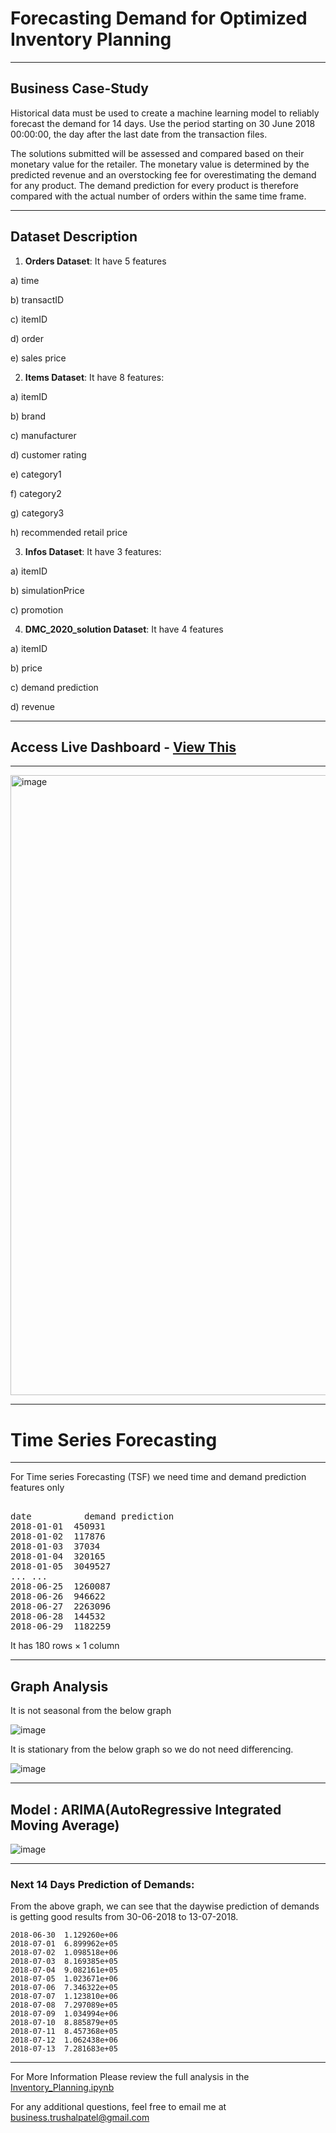 # **Forecasting Demand for Optimized Inventory Planning**
------------

## **Business Case-Study**

Historical data must be used to create a machine learning model to reliably forecast the demand for 14 days. Use the period starting on 30 June 2018 00:00:00, the day after the last date from the transaction files. 

The solutions submitted will be assessed and compared based on their monetary value 
for the retailer. The monetary value is determined by the predicted revenue and an 
overstocking fee for overestimating the demand for any product. The demand prediction 
for every product is therefore compared with the actual number of orders within the same 
time frame.

------------

## **Dataset Description**

1) **Orders Dataset**: It have 5 features 
  
  a) time
  
  b) transactID
  
  c) itemID
  
  d) order
  
  e) sales price


2) **Items Dataset**: It have 8 features:
  
  a) itemID
  
  b) brand	
  
  c) manufacturer	
  
  d) customer rating	
  
  e) category1	
  
  f) category2	
  
  g) category3	
  
  h) recommended retail price


3) **Infos Dataset**: It have 3 features:
  
  a) itemID	
  
  b) simulationPrice	
  
  c) promotion


4) **DMC_2020_solution Dataset**: It have 4 features

  a) itemID	
  
  b) price	
  
  c) demand prediction	
  
  d) revenue

  
-------
## Access Live Dashboard - [View This](https://app.powerbi.com/view?r=eyJrIjoiZmVjZjVkNWItMDJhZS00MTk3LTgxZjQtMzcwZGU4ODJkNjBhIiwidCI6ImMzYTFlMjAyLWJiOWYtNDBhNy1iY2U1LTViZmYxZGEzMzJiYSJ9)
-------

<img width="992" alt="image" src="https://github.com/TrushalPatel0/Forecasting-Demand-for-Optimized-Inventory-Planning/assets/144200919/0cea0192-8e60-40f0-a7a4-e3279b8fa2fa">



-----------
# **Time Series Forecasting**
---------

For Time series Forecasting (TSF) we need time and demand prediction features only
<br/>

<pre>	
date	      demand prediction
2018-01-01	450931
2018-01-02	117876
2018-01-03	37034
2018-01-04	320165
2018-01-05	3049527
...	...
2018-06-25	1260087
2018-06-26	946622
2018-06-27	2263096
2018-06-28	144532
2018-06-29	1182259
</pre>

It has 180 rows × 1 column

---------
## **Graph Analysis**

It is not seasonal from the below graph

![image](https://github.com/Bamit-2021/Forecasting-Demand-for-Optimized-Inventory-Planning/assets/77608956/85e3cbd8-625d-4b61-9d4a-9aded79cfe8e)

It is stationary from the below graph so we do not need differencing.

![image](https://github.com/Bamit-2021/Forecasting-Demand-for-Optimized-Inventory-Planning/assets/77608956/4f8222f4-d853-484c-97e5-74d0a8cba757)

----------------
## **Model : ARIMA(AutoRegressive Integrated Moving Average)**

![image](https://github.com/Bamit-2021/Forecasting-Demand-for-Optimized-Inventory-Planning/assets/77608956/7d4b936f-87d7-435f-9f9b-5bbea4ec7863)

--------------

### **Next 14 Days Prediction of Demands:**

From the above graph, we can see that the daywise prediction of demands is getting good results from 30-06-2018 to 13-07-2018.

```
2018-06-30	1.129260e+06
2018-07-01	6.899962e+05
2018-07-02	1.098518e+06
2018-07-03	8.169385e+05
2018-07-04	9.082161e+05
2018-07-05	1.023671e+06
2018-07-06	7.346322e+05
2018-07-07	1.123810e+06
2018-07-08	7.297089e+05
2018-07-09	1.034994e+06
2018-07-10	8.885879e+05
2018-07-11	8.457368e+05
2018-07-12	1.062438e+06
2018-07-13	7.281683e+05
```

-----------

For More Information
Please review the full analysis in the [Inventory_Planning.ipynb](https://github.com/TrushalPatel0/Forecasting-Demand-for-Optimized-Inventory-Planning/blob/master/Inventory_Planning.ipynb)

For any additional questions, feel free to email me at [business.trushalpatel@gmail.com](mailto:business.trushalpatel@gmail.com)

